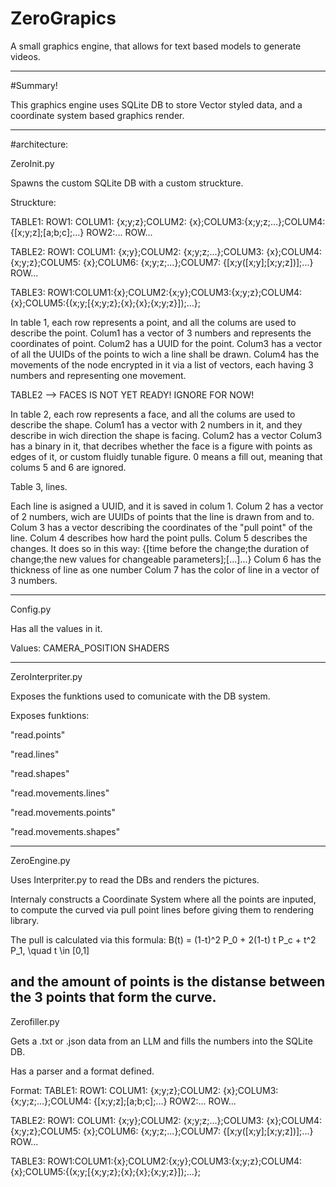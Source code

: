 # ZeroGrapics
A small graphics engine, that allows for text based models to generate videos.

---

#Summary!

This graphics engine uses SQLite DB to store Vector styled data, and a coordinate system based graphics render.

---

#architecture:

ZeroInit.py

Spawns the custom SQLite DB with a custom struckture.

Struckture:

TABLE1:
ROW1: COLUM1: {x;y;z};COLUM2: {x};COLUM3:{x;y;z;...};COLUM4: {[x;y;z];[a;b;c];...}
ROW2:...
ROW...

TABLE2:
ROW1: COLUM1: {x;y};COLUM2: {x;y;z;...};COLUM3: {x};COLUM4: {x;y;z};COLUM5: {x};COLUM6: {x;y;z;...};COLUM7: {[x;y([x;y];[x;y;z])];...}
ROW...

TABLE3:
ROW1:COLUM1:{x};COLUM2:{x;y};COLUM3:{x;y;z};COLUM4:{x};COLUM5:{(x;y;[{x;y;z};{x};{x};{x;y;z}]);...};


In table 1, each row represents a point, and all the colums are used to describe the point. 
Colum1 has a vector of 3 numbers and represents the coordinates of point.
Colum2 has a UUID for the point.
Colum3 has a vector of all the UUIDs of the points to wich a line shall be drawn.
Colum4 has the movements of the node encrypted in it via a list of vectors, each having 3 numbers and representing one movement.


TABLE2 --> FACES IS NOT YET READY! IGNORE FOR NOW!

In table 2, each row represents a face, and all the colums are used to describe the shape.
Colum1 has a vector with 2 numbers in it, and they describe in wich direction the shape is facing.
Colum2 has a vector 
Colum3 has a binary in it, that decribes whether the face is a figure with points as edges of it, or custom fluidly tunable figure. 0 means a fill out, meaning that colums 5 and 6 are ignored.



Table 3, lines.

Each line is asigned a UUID, and it is saved in colum 1. 
Colum 2 has a vector of 2 numbers, wich are UUIDs of points that the line is drawn from and to.
Colum 3 has a vector describing the coordinates of the "pull point" of the line.
Colum 4 describes how hard the point pulls.
Colum 5 describes the changes. It does so in this way: {[time before the change;the duration of change;the new values for changeable parameters];[...]...}
Colum 6 has the thickness of line as one number
Colum 7 has the color of line in a vector of 3 numbers.



---

Config.py

Has all the values in it.

Values:
CAMERA_POSITION
SHADERS


---

ZeroInterpriter.py

Exposes the funktions used to comunicate with the DB system.

Exposes funktions:

"read.points"

"read.lines"

"read.shapes"

"read.movements.lines"

"read.movements.points"

"read.movements.shapes"

---

ZeroEngine.py

Uses Interpriter.py to read the DBs and renders the pictures.

Internaly constructs a Coordinate System where all the points are inputed, to compute the curved via pull point lines before giving them to rendering library.

The pull is calculated via this formula: 
B(t) = (1-t)^2 P_0 + 2(1-t) t P_c + t^2 P_1, \quad t \in [0,1]

and the amount of points is the distanse between the 3 points that form the curve.
---

Zerofiller.py

Gets a .txt or .json data from an LLM and fills the numbers into the SQLite DB.

Has a parser and a format defined.

Format:
TABLE1:
ROW1: COLUM1: {x;y;z};COLUM2: {x};COLUM3:{x;y;z;...};COLUM4: {[x;y;z];[a;b;c];...}
ROW2:...
ROW...

TABLE2:
ROW1: COLUM1: {x;y};COLUM2: {x;y;z;...};COLUM3: {x};COLUM4: {x;y;z};COLUM5: {x};COLUM6: {x;y;z;...};COLUM7: {[x;y([x;y];[x;y;z])];...}
ROW...

TABLE3:
ROW1:COLUM1:{x};COLUM2:{x;y};COLUM3:{x;y;z};COLUM4:{x};COLUM5:{(x;y;[{x;y;z};{x};{x};{x;y;z}]);...};